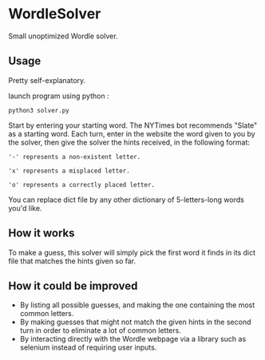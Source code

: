 # WordleSolver
Small unoptimized Wordle solver.

## Usage
Pretty self-explanatory.

launch program using python :
```
python3 solver.py
```
Start by entering your starting word. The NYTimes bot recommends "Slate" as a starting word.
Each turn, enter in the website the word given to you by the solver, then give the solver the hints received, in the following format:

```
'-' represents a non-existent letter.

'x' represents a misplaced letter.

'o' represents a correctly placed letter.
```

You can replace dict file by any other dictionary of 5-letters-long words you'd like.

## How it works
To make a guess, this solver will simply pick the first word it finds in its dict file that matches the hints given so far.

## How it could be improved
- By listing all possible guesses, and making the one containing the most common letters.
- By making guesses that might not match the given hints in the second turn in order to eliminate a lot of common letters.
- By interacting directly with the Wordle webpage via a library such as selenium instead of requiring user inputs.
